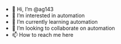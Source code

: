 - 👋 Hi, I’m @ag143
- 👀 I’m interested in automation
- 🌱 I’m currently learning automation
- 💞️ I’m looking to collaborate on automation
- 📫 How to reach me here

<!---
ag143/ag143 is a ✨ special ✨ repository because its `README.md` (this file) appears on your GitHub profile.
You can click the Preview link to take a look at your changes.
--->
